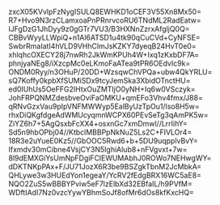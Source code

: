 zxcX05KVvlpFzNygISULQ8EWHKD1oCEF3V55Xn8Mx50=
R7+Hvo9N3rzCLamxoaPnPRnrvcoRU6TNdML2RadEatw=
lJFgDzG1JhDyy9z0gGTr7VU3/B3HXNnZzrxAfgljQ0Q=
CBBvWyyLLWpiQ+n1Al6ATSD1u4tk90qCuCVd+CyNFSE=
SwbrRmaIatI4hVLD9VHhClmJsKZKY7dyeqB24HvT0e0=
xhlqhcOXECY28j7nwRh2JkWmKPUh4W+Ixq1zKxbDF7A=
phnjyaNEg8/iXzcpMc0eLKmoFaATea9tPR6OEdvIc9k=
ONDM0Ryy/n3OHuP/20DD+WzsqwChVPQa+ubw4QkYRLU=
sQ7Koffy0kpbXfSUMiSDx9tcyJemSka3XbidOTnctHU=
ed0IUhUs5OeFFG2IHtxOuZMTIjO0yNH+Iq6w0VSczyk=
JohFRPQNMZdesbveOviFaOMKU+qmEFo3Vhv4fmx/J88=
qRNvGzxVau9pIpVNFMWWyp5EalByUzTpOu1/lso8H5w=
rhxDiQKgfdgeAdWMUcyqmnWCPX60PEvSeTg3qAmPK5w=
ZiYZ6h7+5AgQsxbFcXX4+osxnGc7xmDmwl//LrrIihY=
Sd5n9hbOPbj04//KtbclMBBPpNkNuZ5Ls2C+FIVLOr4=
18R3e2uYueE0Kz5//GbOOC5Rwd6+b+5DU9uqpplvBvY=
Ifxmdv30mCibne4VsjCY3N5IghiAlub8+nFVgvxt+7w=
8l9dEMXGiYsUmNpFDgiFClEWUMAbhJ0ROWo7NEHwgWY=
dDKTNKpPAx+F/JU71JozX6R3be9BSZgkTbnM2JcMbkA=
QHLywe3w3HUEdYon1egeaY/YcRV2fEdgBRX16WC5aE8=
NQO2ZuS5wBBBYPviw5eF7lzElbXd32EBfaIL/h9PVfM=
WDftIAdI7Nz0vzcYywYBhmSoJf8ofMr6dOs8kfKxcHQ=
